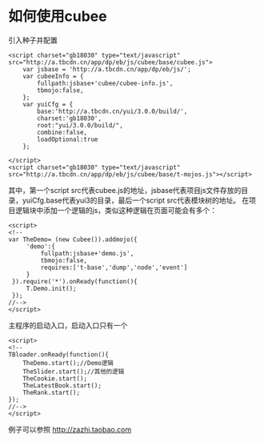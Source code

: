 # 如何使用cubee #
引入种子并配置
```
<script charset="gb18030" type="text/javascript" src="http://a.tbcdn.cn/app/dp/eb/js/cubee/base/cubee.js">
	var jsbase = 'http://a.tbcdn.cn/app/dp/eb/js/';
	var cubeeInfo = {
		fullpath:jsbase+'cubee/cubee-info.js',
		tbmojo:false,
	};
	var yuiCfg = {
		base:'http://a.tbcdn.cn/yui/3.0.0/build/', 
		charset:'gb18030',
		root:"yui/3.0.0/build/",  
		combine:false,
		loadOptional:true
	};

</script>
<script charset="gb18030" type="text/javascript" src="http://a.tbcdn.cn/app/dp/eb/js/cubee/base/t-mojos.js"></script>
```
其中，第一个script src代表cubee.js的地址，jsbase代表项目js文件存放的目录，yuiCfg.base代表yui3的目录，最后一个script src代表模块树的地址。
在项目逻辑块中添加一个逻辑的js，类似这种逻辑在页面可能会有多个：
```
<script>
<!--
var TheDemo= (new Cubee()).addmojo({
	 'demo':{
		 fullpath:jsbase+'demo.js',
		 tbmojo:false,
		 requires:['t-base','dump','node','event']
	 }
 }).require('*').onReady(function(){
	 T.Demo.init();
 });
//-->
</script>
```
主程序的启动入口，启动入口只有一个
```
<script>
<!--
TBloader.onReady(function(){
	TheDemo.start();//Demo逻辑
	TheSlider.start();//其他的逻辑
	TheCookie.start();
	TheLatestBook.start();
	TheRank.start();
});
//-->
</script>
```
例子可以参照
http://zazhi.taobao.com